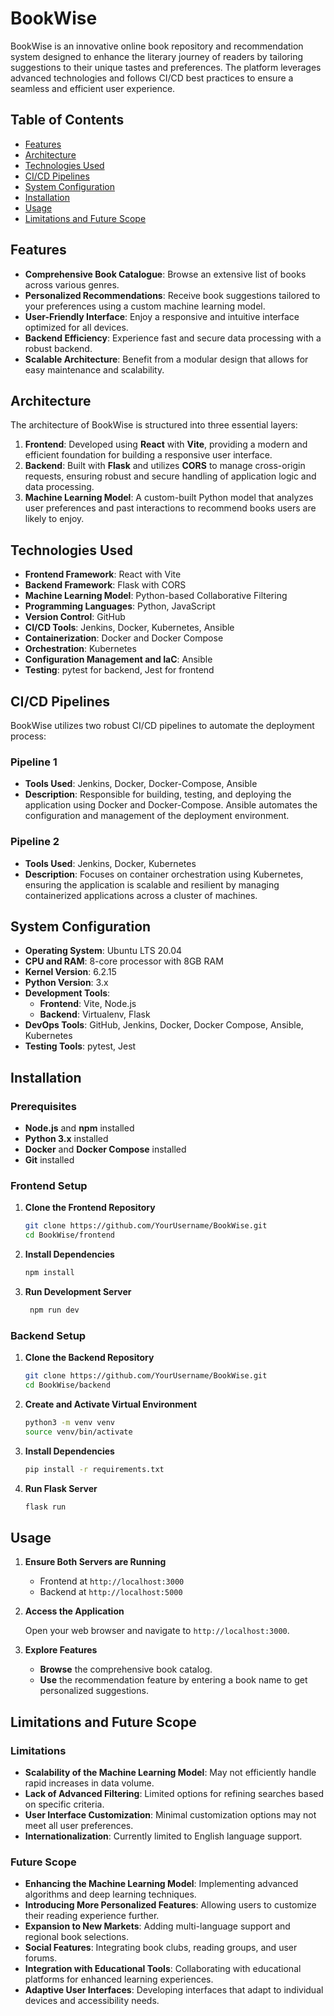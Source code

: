 # BookWise

BookWise is an innovative online book repository and recommendation system designed to enhance the literary journey of readers by tailoring suggestions to their unique tastes and preferences. The platform leverages advanced technologies and follows CI/CD best practices to ensure a seamless and efficient user experience.

## Table of Contents

- [Features](#features)
- [Architecture](#architecture)
- [Technologies Used](#technologies-used)
- [CI/CD Pipelines](#cicd-pipelines)
- [System Configuration](#system-configuration)
- [Installation](#installation)
- [Usage](#usage)
- [Limitations and Future Scope](#limitations-and-future-scope)

## Features

- **Comprehensive Book Catalogue**: Browse an extensive list of books across various genres.
- **Personalized Recommendations**: Receive book suggestions tailored to your preferences using a custom machine learning model.
- **User-Friendly Interface**: Enjoy a responsive and intuitive interface optimized for all devices.
- **Backend Efficiency**: Experience fast and secure data processing with a robust backend.
- **Scalable Architecture**: Benefit from a modular design that allows for easy maintenance and scalability.

## Architecture

The architecture of BookWise is structured into three essential layers:

1. **Frontend**: Developed using **React** with **Vite**, providing a modern and efficient foundation for building a responsive user interface.
2. **Backend**: Built with **Flask** and utilizes **CORS** to manage cross-origin requests, ensuring robust and secure handling of application logic and data processing.
3. **Machine Learning Model**: A custom-built Python model that analyzes user preferences and past interactions to recommend books users are likely to enjoy.

## Technologies Used

- **Frontend Framework**: React with Vite
- **Backend Framework**: Flask with CORS
- **Machine Learning Model**: Python-based Collaborative Filtering
- **Programming Languages**: Python, JavaScript
- **Version Control**: GitHub
- **CI/CD Tools**: Jenkins, Docker, Kubernetes, Ansible
- **Containerization**: Docker and Docker Compose
- **Orchestration**: Kubernetes
- **Configuration Management and IaC**: Ansible
- **Testing**: pytest for backend, Jest for frontend

## CI/CD Pipelines

BookWise utilizes two robust CI/CD pipelines to automate the deployment process:

### Pipeline 1

- **Tools Used**: Jenkins, Docker, Docker-Compose, Ansible
- **Description**: Responsible for building, testing, and deploying the application using Docker and Docker-Compose. Ansible automates the configuration and management of the deployment environment.

### Pipeline 2

- **Tools Used**: Jenkins, Docker, Kubernetes
- **Description**: Focuses on container orchestration using Kubernetes, ensuring the application is scalable and resilient by managing containerized applications across a cluster of machines.

## System Configuration

- **Operating System**: Ubuntu LTS 20.04
- **CPU and RAM**: 8-core processor with 8GB RAM
- **Kernel Version**: 6.2.15
- **Python Version**: 3.x
- **Development Tools**:
  - **Frontend**: Vite, Node.js
  - **Backend**: Virtualenv, Flask
- **DevOps Tools**: GitHub, Jenkins, Docker, Docker Compose, Ansible, Kubernetes
- **Testing Tools**: pytest, Jest

## Installation

### Prerequisites

- **Node.js** and **npm** installed
- **Python 3.x** installed
- **Docker** and **Docker Compose** installed
- **Git** installed

### Frontend Setup

1. **Clone the Frontend Repository**

   ```bash
   git clone https://github.com/YourUsername/BookWise.git
   cd BookWise/frontend
2. **Install Dependencies**

    ```bash
    npm install

3. **Run Development Server**

   ```bash
    npm run dev

### Backend Setup

1. **Clone the Backend Repository**

    ```bash
    git clone https://github.com/YourUsername/BookWise.git
    cd BookWise/backend

2. **Create and Activate Virtual Environment**

    ```bash
    python3 -m venv venv
    source venv/bin/activate

3. **Install Dependencies**

    ```bash
    pip install -r requirements.txt

4. **Run Flask Server**

    ```bash
    flask run

## Usage

1. **Ensure Both Servers are Running**
   - Frontend at `http://localhost:3000`
   - Backend at `http://localhost:5000`

2. **Access the Application**

   Open your web browser and navigate to `http://localhost:3000`.

3. **Explore Features**
   - **Browse** the comprehensive book catalog.
   - **Use** the recommendation feature by entering a book name to get personalized suggestions.

## Limitations and Future Scope

### Limitations

- **Scalability of the Machine Learning Model**: May not efficiently handle rapid increases in data volume.
- **Lack of Advanced Filtering**: Limited options for refining searches based on specific criteria.
- **User Interface Customization**: Minimal customization options may not meet all user preferences.
- **Internationalization**: Currently limited to English language support.

### Future Scope

- **Enhancing the Machine Learning Model**: Implementing advanced algorithms and deep learning techniques.
- **Introducing More Personalized Features**: Allowing users to customize their reading experience further.
- **Expansion to New Markets**: Adding multi-language support and regional book selections.
- **Social Features**: Integrating book clubs, reading groups, and user forums.
- **Integration with Educational Tools**: Collaborating with educational platforms for enhanced learning experiences.
- **Adaptive User Interfaces**: Developing interfaces that adapt to individual devices and accessibility needs.
